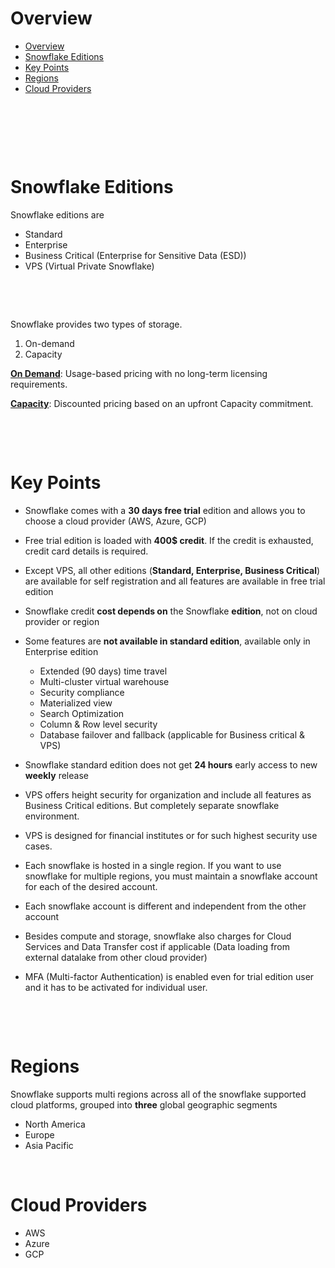 # Overview

- [Overview](#overview)
- [Snowflake Editions](#snowflake-editions)
- [Key Points](#key-points)
- [Regions](#regions)
- [Cloud Providers](#cloud-providers)

&nbsp;

&nbsp;

&nbsp;

# Snowflake Editions

Snowflake editions are

- Standard
- Enterprise
- Business Critical (Enterprise for Sensitive Data (ESD))
- VPS (Virtual Private Snowflake)

&nbsp;

&nbsp;

Snowflake provides two types of storage.

1. On-demand
2. Capacity

<u>**On Demand**</u>: Usage-based pricing with no long-term licensing requirements.

<u>**Capacity**</u>: Discounted pricing based on an upfront Capacity commitment.

&nbsp;

&nbsp;

# Key Points

- Snowflake comes with a **30 days free trial** edition and allows you to choose a cloud provider (AWS, Azure, GCP)

- Free trial edition is loaded with **400$ credit**. If the credit is exhausted, credit card details is required.

- Except VPS, all other editions (**Standard, Enterprise, Business Critical**) are available for self registration and all features are available in free trial edition

- Snowflake credit **cost depends on** the Snowflake **edition**, not on cloud provider or region

- Some features are **not available in standard edition**, available only in Enterprise edition
  - Extended (90 days) time travel
  - Multi-cluster virtual warehouse
  - Security compliance
  - Materialized view
  - Search Optimization
  - Column & Row level security
  - Database failover and fallback (applicable for Business critical & VPS)

- Snowflake standard edition does not get **24 hours** early access to new **weekly** release

- VPS offers height security for organization and include all features as Business Critical editions. But completely separate snowflake environment.

- VPS is designed for financial institutes or for such highest security use cases.

- Each snowflake is hosted in a single region. If you want to use snowflake for multiple regions, you must maintain a snowflake account for each of the desired account.

- Each snowflake account is different and independent from the other account

- Besides compute and storage, snowflake also charges for Cloud Services and Data Transfer cost if applicable (Data loading from external datalake from other cloud provider)

- MFA (Multi-factor Authentication) is enabled even for trial edition user and it has to be activated for individual user.

&nbsp;

&nbsp;

# Regions

Snowflake supports multi regions across all of the snowflake supported cloud platforms, grouped into **three** global geographic segments

- North America
- Europe
- Asia Pacific

&nbsp;

# Cloud Providers

- AWS
- Azure
- GCP
